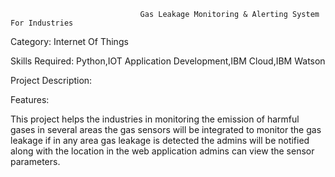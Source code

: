                                  Gas Leakage Monitoring & Alerting System For Industries
Category: Internet Of Things

Skills Required:
Python,IOT Application Development,IBM Cloud,IBM Watson

Project Description:

Features:

This project helps the industries in monitoring the emission of harmful gases
in several areas the gas sensors will be integrated to monitor the gas leakage
if in any area gas leakage is detected the admins will be notified along with the location
in the web application admins can view the sensor parameters.
